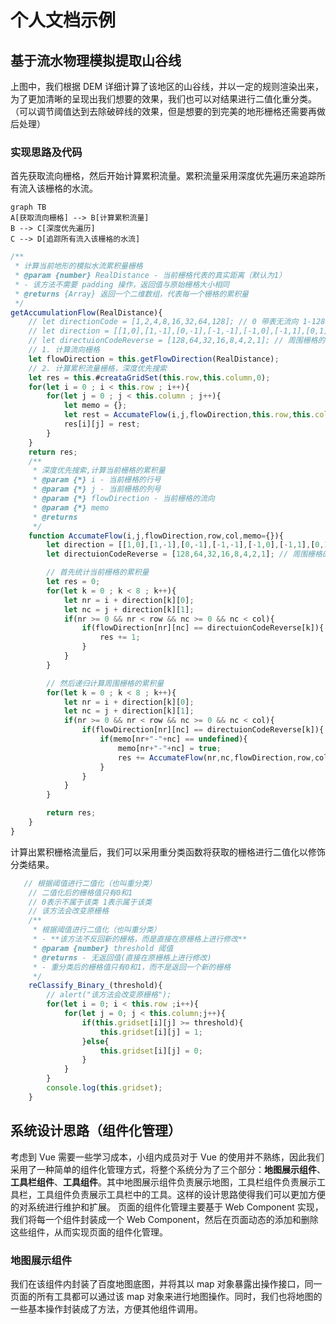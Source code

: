 # 个人文档示例
## 基于流水物理模拟提取山谷线
上图中，我们根据 DEM 详细计算了该地区的山谷线，并以一定的规则渲染出来，为了更加清晰的呈现出我们想要的效果，我们也可以对结果进行二值化重分类。（可以调节阈值达到去除破碎线的效果，但是想要的到完美的地形栅格还需要再做后处理）

### 实现思路及代码
首先获取流向栅格，然后开始计算累积流量。累积流量采用深度优先遍历来追踪所有流入该栅格的水流。
```mermaid
graph TB
A[获取流向栅格] --> B[计算累积流量]
B --> C[深度优先遍历]
C --> D[追踪所有流入该栅格的水流]
```

```js
/**
 * 计算当前地形的模拟水流累积量栅格
 * @param {number} RealDistance - 当前栅格代表的真实距离（默认为1）
 * - 该方法不需要 padding 操作，返回值与原始栅格大小相同
 * @returns {Array} 返回一个二维数组，代表每一个栅格的累积量
 */
getAccumulationFlow(RealDistance){
    // let directionCode = [1,2,4,8,16,32,64,128]; // 0 带表无流向 1-128 代表8个方向
    // let direction = [[1,0],[1,-1],[0,-1],[-1,-1],[-1,0],[-1,1],[0,1],[1,1]];// 8个方向
    // let directuionCodeReverse = [128,64,32,16,8,4,2,1]; // 周围栅格的流向（按照direction找到周围，若周围栅格满足该流向，则目标栅格的累积量+1）
    // 1. 计算流向栅格
    let flowDirection = this.getFlowDirection(RealDistance);
    // 2. 计算累积流量栅格，深度优先搜索
    let res = this.#creataGridSet(this.row,this.column,0);
    for(let i = 0 ; i < this.row ; i++){
        for(let j = 0 ; j < this.column ; j++){
            let memo = {};
            let rest = AccumateFlow(i,j,flowDirection,this.row,this.column,memo);
            res[i][j] = rest;
        }
    }
    return res;
    /**
     * 深度优先搜索,计算当前栅格的累积量
     * @param {*} i - 当前栅格的行号
     * @param {*} j - 当前栅格的列号
     * @param {*} flowDirection - 当前栅格的流向
     * @param {*} memo 
     * @returns 
     */
    function AccumateFlow(i,j,flowDirection,row,col,memo={}){
        let direction = [[1,0],[1,-1],[0,-1],[-1,-1],[-1,0],[-1,1],[0,1],[1,1]];// 8个方向
        let directuionCodeReverse = [128,64,32,16,8,4,2,1]; // 周围栅格的流向（按照direction找到周围，若周围栅格满足该流向，则目标栅格的累积量+1）

        // 首先统计当前栅格的累积量
        let res = 0;
        for(let k = 0 ; k < 8 ; k++){
            let nr = i + direction[k][0];
            let nc = j + direction[k][1];
            if(nr >= 0 && nr < row && nc >= 0 && nc < col){
                if(flowDirection[nr][nc] == directuionCodeReverse[k]){
                    res += 1;
                }
            }
        }

        // 然后递归计算周围栅格的累积量
        for(let k = 0 ; k < 8 ; k++){
            let nr = i + direction[k][0];
            let nc = j + direction[k][1];
            if(nr >= 0 && nr < row && nc >= 0 && nc < col){
                if(flowDirection[nr][nc] == directuionCodeReverse[k]){
                    if(memo[nr+"-"+nc] == undefined){
                        memo[nr+"-"+nc] = true;
                        res += AccumateFlow(nr,nc,flowDirection,row,col,memo);
                    }
                }
            }
        }

        return res;   
    }
}
```

计算出累积栅格流量后，我们可以采用重分类函数将获取的栅格进行二值化以修饰分类结果。

```js
   // 根据阈值进行二值化（也叫重分类）
    // 二值化后的栅格值只有0和1
    // 0表示不属于该类 1表示属于该类
    // 该方法会改变原栅格
    /**
     * 根据阈值进行二值化（也叫重分类）
     * - **该方法不反回新的栅格，而是直接在原栅格上进行修改**
     * @param {number} threshold 阈值
     * @returns - 无返回值(直接在原栅格上进行修改)
     * - 重分类后的栅格值只有0和1，而不是返回一个新的栅格
     */
    reClassify_Binary_(threshold){
        // alert("该方法会改变原栅格");
        for(let i = 0; i < this.row ;i++){
            for(let j = 0; j < this.column;j++){
                if(this.gridset[i][j] >= threshold){
                    this.gridset[i][j] = 1;
                }else{
                    this.gridset[i][j] = 0;
                }
            }
        }
        console.log(this.gridset);
    }
```

## 系统设计思路（组件化管理）
考虑到 Vue 需要一些学习成本，小组内成员对于 Vue 的使用并不熟练，因此我们采用了一种简单的组件化管理方式，将整个系统分为了三个部分：**地图展示组件**、**工具栏组件**、**工具组件**。其中地图展示组件负责展示地图，工具栏组件负责展示工具栏，工具组件负责展示工具栏中的工具。这样的设计思路使得我们可以更加方便的对系统进行维护和扩展。
页面的组件化管理主要基于 Web Component 实现，我们将每一个组件封装成一个 Web Component，然后在页面动态的添加和删除这些组件，从而实现页面的组件化管理。

### 地图展示组件
我们在该组件内封装了百度地图底图，并将其以 map 对象暴露出操作接口，同一页面的所有工具都可以通过该 map 对象来进行地图操作。同时，我们也将地图的一些基本操作封装成了方法，方便其他组件调用。